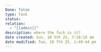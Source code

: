 ```yaml
---
Done: false
type: Task
status:
relation:
  - "[[admin]]"
description: where the fuck is it?
date created: Sun, 10 5th 25, 7:18:18 am
date modified: Tue, 10 7th 25, 1:49:44 pm
---
```

